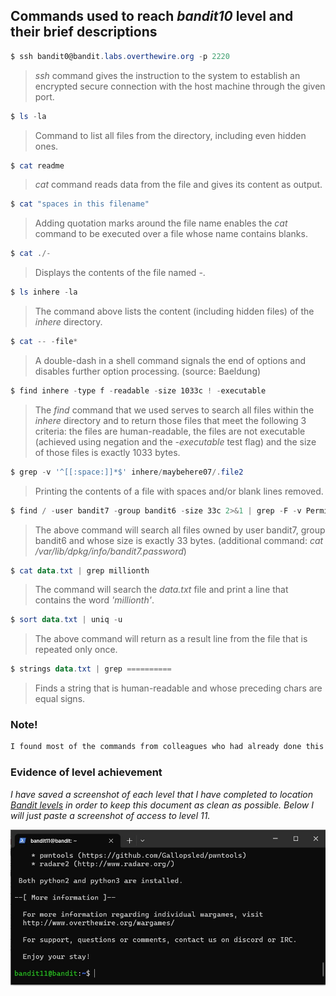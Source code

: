 ## Commands used to reach _bandit10_ level and their brief descriptions


```powershell
$ ssh bandit0@bandit.labs.overthewire.org -p 2220
```
> *ssh* command gives the instruction to the system to establish an encrypted secure connection with the host machine through the given port.

```powershell
$ ls -la
```
> Command to list all files from the directory, including even hidden ones.

```powershell
$ cat readme
```
> *cat* command reads data from the file and gives its content as output.

```powershell
$ cat "spaces in this filename"
```
> Adding quotation marks around the file name enables the *cat* command to be executed over a file whose name contains blanks.

```powershell
$ cat ./-
```
> Displays the contents of the file named _-_.

```powershell
$ ls inhere -la
```
> The command above lists the content (including hidden files) of the _inhere_ directory.

```powershell
$ cat -- -file*
```
> A double-dash in a shell command signals the end of options and disables further option processing. (source: Baeldung)

```powershell
$ find inhere -type f -readable -size 1033c ! -executable
```
> The *find* command that we used serves to search all files within the _inhere_ directory and to return those files that meet the following 3 criteria: the files are human-readable, the files are not executable (achieved using negation and the *-executable* test flag) and the size of those files is exactly 1033 bytes.

```powershell
$ grep -v '^[[:space:]]*$' inhere/maybehere07/.file2
```

> Printing the contents of a file with spaces and/or blank lines removed.

```powershell
$ find / -user bandit7 -group bandit6 -size 33c 2>&1 | grep -F -v Permission | grep -F -v directory
```

> The above command will search all files owned by user bandit7, group bandit6 and whose size is exactly 33 bytes. (additional command: _cat /var/lib/dpkg/info/bandit7.password_)

```powershell
$ cat data.txt | grep millionth
```

> The command will search the _data.txt_ file and print a line that contains the word _'millionth'_.

```powershell
$ sort data.txt | uniq -u
```

> The above command will return as a result line from the file that is repeated only once.

```powershell
$ strings data.txt | grep ==========
```
> Finds a string that is human-readable and whose preceding chars are equal signs.


### Note!

```LaTex
I found most of the commands from colleagues who had already done this task and from other available online sources. Of course, I further researched the commands and played with them in order to learn them as well as possible.
```

### Evidence of level achievement

*I have saved a screenshot of each level that I have completed to location [Bandit levels](https://github.com/lambda2201/nail-sivro-devops-mentorship/tree/week-2-bandit-labs/week-2/bandit-screenshots) in order to keep this document as clean as possible. Below I will just paste a screenshot of access to level 11.*

![Bandit11](bandit-screenshots/bandit11.jpg)